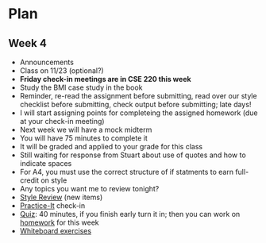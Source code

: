 # Plan
## Week 4

* Announcements
 * Class on 11/23 (optional?)
 * __Friday check-in meetings are in CSE 220 this week__
 * Study the BMI case study in the book
 * Reminder, re-read the assignment before submitting, read over our style checklist before submitting, check output before submitting; late days!
 * I will start assigning points for completeing the assigned homework (due at your check-in meeting)
 * Next week we will have a mock midterm
  * You will have 75 minutes to complete it
  * It will be graded and applied to your grade for this class
 * Still waiting for response from Stuart about use of quotes and how to indicate spaces
 * For A4, you must use the correct structure of if statments to earn full-credit on style
* Any topics you want me to review tonight?
* [Style Review](../style.md) (new items)
* [Practice-It](http://practiceit.cs.washington.edu/) check-in
* [Quiz](quiz.md): 40 minutes, if you finish early turn it in; then you can work on [homework](homework.md) for this week
* [Whiteboard exercises](exercises.md)

